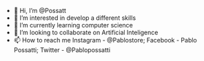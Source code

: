 - 👋 Hi, I’m @Possatt
- 👀 I’m interested in develop a different skills
- 🌱 I’m currently learning computer science
- 💞️ I’m looking to collaborate on Artificial Inteligence
- 📫 How to reach me Instagram - @Pablostore; Facebook - Pablo Possatti; Twitter - @Pablopossatti

<!---
Possatt/Possatt is a ✨ special ✨ repository because its `README.md` (this file) appears on your GitHub profile.
You can click the Preview link to take a look at your changes.
--->
